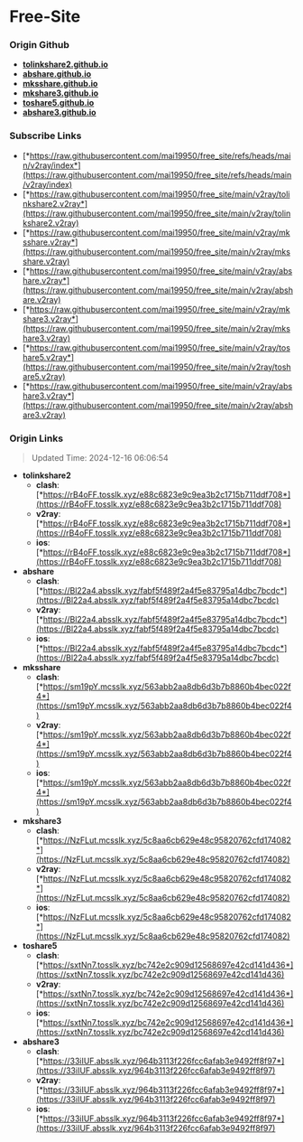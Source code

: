 # Free-Site

### Origin Github

- [**tolinkshare2.github.io**](https://github.com/tolinkshare2/tolinkshare2.github.io)
- [**abshare.github.io**](https://github.com/abshare/abshare.github.io)
- [**mksshare.github.io**](https://github.com/mksshare/mksshare.github.io)
- [**mkshare3.github.io**](https://github.com/mkshare3/mkshare3.github.io)
- [**toshare5.github.io**](https://github.com/toshare5/toshare5.github.io)
- [**abshare3.github.io**](https://github.com/abshare3/abshare3.github.io)

### Subscribe Links

- [*https://raw.githubusercontent.com/mai19950/free_site/refs/heads/main/v2ray/index*](https://raw.githubusercontent.com/mai19950/free_site/refs/heads/main/v2ray/index)
- [*https://raw.githubusercontent.com/mai19950/free_site/main/v2ray/tolinkshare2.v2ray*](https://raw.githubusercontent.com/mai19950/free_site/main/v2ray/tolinkshare2.v2ray)
- [*https://raw.githubusercontent.com/mai19950/free_site/main/v2ray/mksshare.v2ray*](https://raw.githubusercontent.com/mai19950/free_site/main/v2ray/mksshare.v2ray)
- [*https://raw.githubusercontent.com/mai19950/free_site/main/v2ray/abshare.v2ray*](https://raw.githubusercontent.com/mai19950/free_site/main/v2ray/abshare.v2ray)
- [*https://raw.githubusercontent.com/mai19950/free_site/main/v2ray/mkshare3.v2ray*](https://raw.githubusercontent.com/mai19950/free_site/main/v2ray/mkshare3.v2ray)
- [*https://raw.githubusercontent.com/mai19950/free_site/main/v2ray/toshare5.v2ray*](https://raw.githubusercontent.com/mai19950/free_site/main/v2ray/toshare5.v2ray)
- [*https://raw.githubusercontent.com/mai19950/free_site/main/v2ray/abshare3.v2ray*](https://raw.githubusercontent.com/mai19950/free_site/main/v2ray/abshare3.v2ray)

### Origin Links

> Updated Time: 2024-12-16 06:06:54

- **tolinkshare2**
  - **clash**: [*https://rB4oFF.tosslk.xyz/e88c6823e9c9ea3b2c1715b711ddf708*](https://rB4oFF.tosslk.xyz/e88c6823e9c9ea3b2c1715b711ddf708)
  - **v2ray**: [*https://rB4oFF.tosslk.xyz/e88c6823e9c9ea3b2c1715b711ddf708*](https://rB4oFF.tosslk.xyz/e88c6823e9c9ea3b2c1715b711ddf708)
  - **ios**: [*https://rB4oFF.tosslk.xyz/e88c6823e9c9ea3b2c1715b711ddf708*](https://rB4oFF.tosslk.xyz/e88c6823e9c9ea3b2c1715b711ddf708)
- **abshare**
  - **clash**: [*https://Bl22a4.absslk.xyz/fabf5f489f2a4f5e83795a14dbc7bcdc*](https://Bl22a4.absslk.xyz/fabf5f489f2a4f5e83795a14dbc7bcdc)
  - **v2ray**: [*https://Bl22a4.absslk.xyz/fabf5f489f2a4f5e83795a14dbc7bcdc*](https://Bl22a4.absslk.xyz/fabf5f489f2a4f5e83795a14dbc7bcdc)
  - **ios**: [*https://Bl22a4.absslk.xyz/fabf5f489f2a4f5e83795a14dbc7bcdc*](https://Bl22a4.absslk.xyz/fabf5f489f2a4f5e83795a14dbc7bcdc)
- **mksshare**
  - **clash**: [*https://sm19pY.mcsslk.xyz/563abb2aa8db6d3b7b8860b4bec022f4*](https://sm19pY.mcsslk.xyz/563abb2aa8db6d3b7b8860b4bec022f4)
  - **v2ray**: [*https://sm19pY.mcsslk.xyz/563abb2aa8db6d3b7b8860b4bec022f4*](https://sm19pY.mcsslk.xyz/563abb2aa8db6d3b7b8860b4bec022f4)
  - **ios**: [*https://sm19pY.mcsslk.xyz/563abb2aa8db6d3b7b8860b4bec022f4*](https://sm19pY.mcsslk.xyz/563abb2aa8db6d3b7b8860b4bec022f4)
- **mkshare3**
  - **clash**: [*https://NzFLut.mcsslk.xyz/5c8aa6cb629e48c95820762cfd174082*](https://NzFLut.mcsslk.xyz/5c8aa6cb629e48c95820762cfd174082)
  - **v2ray**: [*https://NzFLut.mcsslk.xyz/5c8aa6cb629e48c95820762cfd174082*](https://NzFLut.mcsslk.xyz/5c8aa6cb629e48c95820762cfd174082)
  - **ios**: [*https://NzFLut.mcsslk.xyz/5c8aa6cb629e48c95820762cfd174082*](https://NzFLut.mcsslk.xyz/5c8aa6cb629e48c95820762cfd174082)
- **toshare5**
  - **clash**: [*https://sxtNn7.tosslk.xyz/bc742e2c909d12568697e42cd141d436*](https://sxtNn7.tosslk.xyz/bc742e2c909d12568697e42cd141d436)
  - **v2ray**: [*https://sxtNn7.tosslk.xyz/bc742e2c909d12568697e42cd141d436*](https://sxtNn7.tosslk.xyz/bc742e2c909d12568697e42cd141d436)
  - **ios**: [*https://sxtNn7.tosslk.xyz/bc742e2c909d12568697e42cd141d436*](https://sxtNn7.tosslk.xyz/bc742e2c909d12568697e42cd141d436)
- **abshare3**
  - **clash**: [*https://33iIUF.absslk.xyz/964b3113f226fcc6afab3e9492ff8f97*](https://33iIUF.absslk.xyz/964b3113f226fcc6afab3e9492ff8f97)
  - **v2ray**: [*https://33iIUF.absslk.xyz/964b3113f226fcc6afab3e9492ff8f97*](https://33iIUF.absslk.xyz/964b3113f226fcc6afab3e9492ff8f97)
  - **ios**: [*https://33iIUF.absslk.xyz/964b3113f226fcc6afab3e9492ff8f97*](https://33iIUF.absslk.xyz/964b3113f226fcc6afab3e9492ff8f97)

